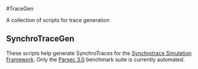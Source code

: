 #TraceGen

A collection of scripts for trace generation

## SynchroTraceGen

These scripts help generate SynchroTraces for the [Synchrotrace Simulation Framework][synchrotrace].
Only the [Parsec 3.0](http://parsec.cs.princeton.edu/parsec3-doc.htm) benchmark suite is currently automated.

[synchrotrace]: https://github.com/dpac-vlsi/SynchroTrace
